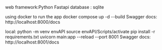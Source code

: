 web framework:Python Fastapi
database : sqlite

using docker to run the app
docker compose up -d --build
Swagger docs:
http://localhost:8000/docs

local:
python -m venv envAPI
source envAPI/Scripts/activate
pip install -r requirements.txt
uvicorn main:app --reload --port 8001
Swagger docs:
http://localhost:8001/docs









